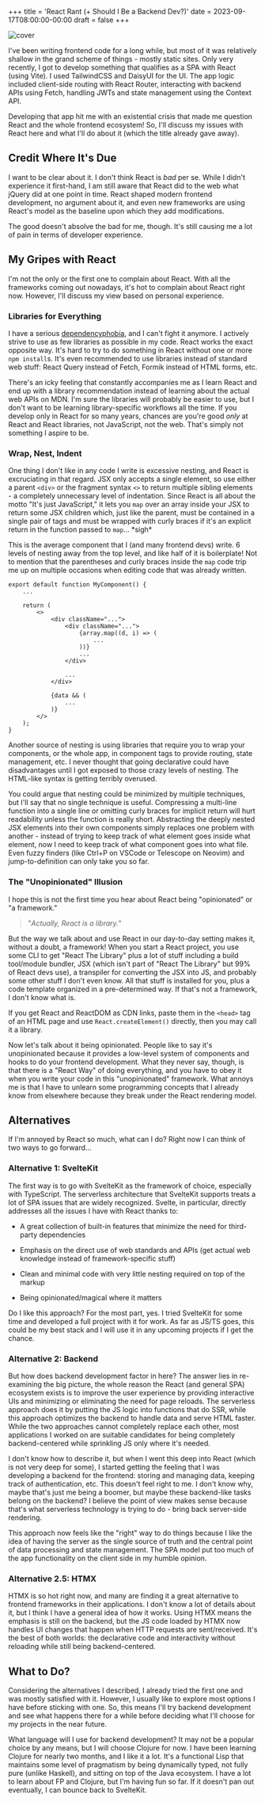 +++
title = 'React Rant (+ Should I Be a Backend Dev?)'
date = 2023-09-17T08:00:00-00:00
draft = false
+++

![cover](https://i.imgur.com/QAk0myx.png)

I've been writing frontend code for a long while, but most of it was relatively shallow in the grand scheme of things - mostly static sites. Only very recently, I got to develop something that qualifies as a SPA with React (using Vite). I used TailwindCSS and DaisyUI for the UI. The app logic included client-side routing with React Router, interacting with backend APIs using Fetch, handling JWTs and state management using the Context API.

Developing that app hit me with an existential crisis that made me question React and the whole frontend ecosystem! So, I'll discuss my issues with React here and what I'll do about it (which the title already gave away).

## Credit Where It's Due

I want to be clear about it. I don't think React is *bad* per se. While I didn't experience it first-hand, I am still aware that React did to the web what jQuery did at one point in time. React shaped modern frontend development, no argument about it, and even new frameworks are using React's model as the baseline upon which they add modifications.

The good doesn't absolve the bad for me, though. It's still causing me a lot of pain in terms of developer experience.

## My Gripes with React

I'm not the only or the first one to complain about React. With all the frameworks coming out nowadays, it's hot to complain about React right now. However, I'll discuss my view based on personal experience.

### Libraries for Everything

I have a serious [dependencyphobia](https://wipdev.netlify.app/posts/dependencyphobia), and I can't fight it anymore. I actively strive to use as few libraries as possible in my code. React works the exact opposite way. It's hard to try to do something in React without one or more `npm install`s. It's even recommended to use libraries instead of standard web stuff: React Query instead of Fetch, Formik instead of HTML forms, etc.

There's an icky feeling that constantly accompanies me as I learn React and end up with a library recommendation instead of learning about the actual web APIs on MDN. I'm sure the libraries will probably be easier to use, but I don't want to be learning library-specific workflows all the time. If you develop only in React for so many years, chances are you're good *only* at React and React libraries, not JavaScript, not the web. That's simply not something I aspire to be.

### Wrap, Nest, Indent

One thing I don't like in any code I write is excessive nesting, and React is excruciating in that regard. JSX only accepts a single element, so use either a parent `<div>` or the fragment syntax `<>` to return multiple sibling elements - a completely unnecessary level of indentation. Since React is all about the motto "It's just JavaScript," it lets you `map` over an array inside your JSX to return some JSX children which, just like the parent, must be contained in a single pair of tags and must be wrapped with curly braces if it's an explicit return in the function passed to `map`... \*sigh\*

This is the average component that I (and many frontend devs) write. 6 levels of nesting away from the top level, and like half of it is boilerplate! Not to mention that the parentheses and curly braces inside the `map` code trip me up on multiple occasions when editing code that was already written.

```plaintext
export default function MyComponent() {
    ... 

    return (
        <>
            <div className="...">
                <div className="...">
                    {array.map((d, i) => (
                        ...
                    ))}
                    ...
                </div>

                ...
            </div>

            {data && (
                ...
            )}
        </>
    );
}
```

Another source of nesting is using libraries that require you to wrap your components, or the whole app, in component tags to provide routing, state management, etc. I never thought that going declarative could have disadvantages until I got exposed to those crazy levels of nesting. The HTML-like syntax is getting terribly overused.

You could argue that nesting could be minimized by multiple techniques, but I'll say that no single technique is useful. Compressing a multi-line function into a single line or omitting curly braces for implicit return will hurt readability unless the function is really short. Abstracting the deeply nested JSX elements into their own components simply replaces one problem with another - instead of trying to keep track of what element goes inside what element, now I need to keep track of what component goes into what file. Even fuzzy finders (like Ctrl+P on VSCode or Telescope on Neovim) and jump-to-definition can only take you so far.

### The "Unopinionated" Illusion

I hope this is not the first time you hear about React being "opinionated" or "a framework."

> "*Actually, React is a library.*"

But the way we talk about and use React in our day-to-day setting makes it, without a doubt, a framework! When you start a React project, you use some CLI to get "React The Library" plus a lot of stuff including a build tool/module bundler, JSX (which isn't part of "React The Library" but 99% of React devs use), a transpiler for converting the JSX into JS, and probably some other stuff I don't even know. All that stuff is installed for you, plus a code template organized in a pre-determined way. If that's not a framework, I don't know what is.

If you get React and ReactDOM as CDN links, paste them in the `<head>` tag of an HTML page and use `React.createElement()` directly, then you may call it a library.

Now let's talk about it being opinionated. People like to say it's unopinionated because it provides a low-level system of components and hooks to do your frontend development. What they never say, though, is that there is a "React Way" of doing everything, and you have to obey it when you write your code in this "unopinionated" framework. What annoys me is that I have to unlearn some programming concepts that I already know from elsewhere because they break under the React rendering model.

## Alternatives

If I'm annoyed by React so much, what can I do? Right now I can think of two ways to go forward...

### Alternative 1: SvelteKit

The first way is to go with SvelteKit as the framework of choice, especially with TypeScript. The serverless architecture that SvelteKit supports treats a lot of SPA issues that are widely recognized. Svelte, in particular, directly addresses all the issues I have with React thanks to:

* A great collection of built-in features that minimize the need for third-party dependencies
    
* Emphasis on the direct use of web standards and APIs (get actual web knowledge instead of framework-specific stuff)
    
* Clean and minimal code with very little nesting required on top of the markup
    
* Being opinionated/magical where it matters
    

Do I like this approach? For the most part, yes. I tried SvelteKit for some time and developed a full project with it for work. As far as JS/TS goes, this could be my best stack and I will use it in any upcoming projects if I get the chance.

### Alternative 2: Backend

But how does backend development factor in here? The answer lies in re-examining the big picture, the whole reason the React (and general SPA) ecosystem exists is to improve the user experience by providing interactive UIs and minimizing or eliminating the need for page reloads. The serverless approach does it by putting the JS logic into functions that do SSR, while this approach optimizes the backend to handle data and serve HTML faster. While the two approaches cannot completely replace each other, most applications I worked on are suitable candidates for being completely backend-centered while sprinkling JS only where it's needed.

I don't know how to describe it, but when I went this deep into React (which is not very deep for some), I started getting the feeling that I was developing a backend for the frontend: storing and managing data, keeping track of authentication, etc. This doesn't feel right to me. I don't know why, maybe that's just me being a boomer, but maybe these backend-like tasks belong on the backend? I believe the point of view makes sense because that's what serverless technology is trying to do - bring back server-side rendering.

This approach now feels like the "right" way to do things because I like the idea of having the server as the single source of truth and the central point of data processing and state management. The SPA model put too much of the app functionality on the client side in my humble opinion.

### Alternative 2.5: HTMX

HTMX is so hot right now, and many are finding it a great alternative to frontend frameworks in their applications. I don't know a lot of details about it, but I think I have a general idea of how it works. Using HTMX means the emphasis is still on the backend, but the JS code loaded by HTMX now handles UI changes that happen when HTTP requests are sent/received. It's the best of both worlds: the declarative code and interactivity without reloading while still being backend-centered.

## What to Do?

Considering the alternatives I described, I already tried the first one and was mostly satisfied with it. However, I usually like to explore most options I have before sticking with one. So, this means I'll try backend development and see what happens there for a while before deciding what I'll choose for my projects in the near future.

What language will I use for backend development? It may not be a popular choice by any means, but I will choose Clojure for now. I have been learning Clojure for nearly two months, and I like it a lot. It's a functional Lisp that maintains some level of pragmatism by being dynamically typed, not fully pure (unlike Haskell), and sitting on top of the Java ecosystem. I have a lot to learn about FP and Clojure, but I'm having fun so far. If it doesn't pan out eventually, I can bounce back to SvelteKit.
